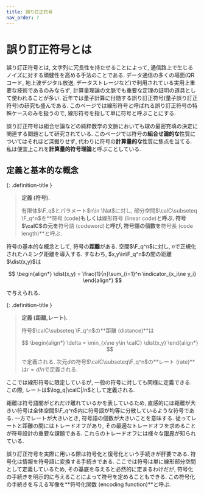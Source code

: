 ```yaml
---
title: 誤り訂正符号
nav_order: 7
---
```


# 誤り訂正符号とは

誤り訂正符号とは, 文字列に冗長性を持たせることによって, 通信路上で生じるノイズに対する頑健性を高める手法のことである.
データ通信の多くの場面(QRコード, 地上波デジタル放送, データストレージなど)で利用されている実用上重要な技術であるのみならず, 計算量理論の文脈でも重要な定理の証明の道具として使われることが多い.
近年では量子計算に付随する誤り訂正符号(量子誤り訂正符号)の研究も盛んである.
このページでは線形符号と呼ばれる誤り訂正符号の特殊ケースのみを扱うので, 線形符号を指して単に符号と呼ぶことにする.

誤り訂正符号は組合せ論などの純粋数学の文脈においても球の最密充填の決定に関連する問題として研究されている.
このページでは符号の**組合せ論的な**性質についてはそれほど深掘りせず, 代わりに符号の**計算量的な**性質に焦点を当てる. 私は便宜上これを**計算量的符号理論**と呼ぶことしている.

## 定義と基本的な概念

{: .definition-title }
> **定義 (符号).**
>
> 有限体$\F_q$とパラメート$n\in \Nat$に対し, 部分空間$\calC\subseteq \F_q^n$を**符号 (code)**もしくは**線形符号 (linear code)**と呼ぶ.
> 符号$\calC$の元を**符号語 (codeword)**と呼び, 符号語の個数を**符号長 (code length)**と呼ぶ.

符号の基本的な概念として, 符号の**距離**がある.
空間$\F_q^n$に対し, $n$で正規化されたハミング距離を導入する.
すなわち, $x,y\in\F_q^n$の間の距離$\dist(x,y)$は

$$
  \begin{align*}
    \dist(x,y) = \frac{1}{n}\sum_{i=1}^n \indicator_{x_i\ne y_i}
  \end{align*}
$$

で与えられる.

{: .definition-title }
> **定義 (距離,レート).**
>
> 符号$\calC\subseteq \F_q^n$の**距離 (distance)**は
>
> $$
  \begin{align*}
    \delta = \min_{x\ne y\in \calC} \dist(x,y)
  \end{align*}
>  $$
>
> で定義される.
> 次元$d$の符号$\calC\subseteq\F_q^n$の**レート (rate)**は$r = d/n$で定義される.

ここでは線形符号に限定しているが, 一般の符号に対しても同様に定義できる.
この際, レートは$\log_q|\calC|/n$として定義される.

距離は符号語間がどれだけ離れているかを表しているため, 直感的には距離が大きい符号は全体空間$\F_q^n$内に符号語が均等に分散しているような符号である.
一方でレートが大きいとき, 符号語の個数が大きいことを意味する.
従ってレートと距離の間にはトレードオフがあり, その最適なトレードオフを求めることが符号設計の重要な課題である.
これらのトレードオフには様々な[限界]({{site.baseurl}}/docs/error-correcting_code/code_bounds)が知られている.

誤り訂正符号を実際に用いる際は符号化と復号化という手続きが肝要である.
符号化は情報を符号語に変換する手続きである. 
ここでは符号は単に線形部分空間として定義しているため, その基底を与えると必然的に定まるわけだが, 符号化の手続きを明示的に与えることによって符号を定めることもできる.
この符号化の手続きを与える写像を**符号化関数 (encoding function)**と呼ぶ.
